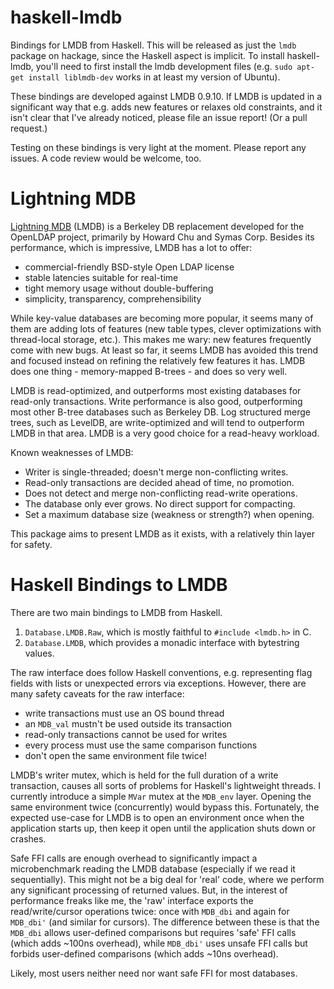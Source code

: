 haskell-lmdb
============

Bindings for LMDB from Haskell. This will be released as just the `lmdb` package on hackage, since the Haskell aspect is implicit. To install haskell-lmdb, you'll need to first install the lmdb development files (e.g. `sudo apt-get install liblmdb-dev` works in at least my version of Ubuntu). 

These bindings are developed against LMDB 0.9.10. If LMDB is updated in a significant way that e.g. adds new features or relaxes old constraints, and it isn't clear that I've already noticed, please file an issue report! (Or a pull request.)

Testing on these bindings is very light at the moment. Please report any issues. A code review would be welcome, too.

# Lightning MDB

[Lightning MDB](http://symas.com/mdb/) (LMDB) is a Berkeley DB replacement developed for the OpenLDAP project, primarily by Howard Chu and Symas Corp. Besides its performance, which is impressive, LMDB has a lot to offer: 

* commercial-friendly BSD-style Open LDAP license
* stable latencies suitable for real-time
* tight memory usage without double-buffering
* simplicity, transparency, comprehensibility

While key-value databases are becoming more popular, it seems many of them are adding lots of features (new table types, clever optimizations with thread-local storage, etc.). This makes me wary: new features frequently come with new bugs. At least so far, it seems LMDB has avoided this trend and focused instead on refining the relatively few features it has. LMDB does one thing - memory-mapped B-trees - and does so very well.

LMDB is read-optimized, and outperforms most existing databases for read-only transactions. Write performance is also good, outperforming most other B-tree databases such as Berkeley DB. Log structured merge trees, such as LevelDB, are write-optimized and will tend to outperform LMDB in that area. LMDB is a very good choice for a read-heavy workload.

Known weaknesses of LMDB:

* Writer is single-threaded; doesn't merge non-conflicting writes.
* Read-only transactions are decided ahead of time, no promotion.
* Does not detect and merge non-conflicting read-write operations.
* The database only ever grows. No direct support for compacting.
* Set a maximum database size (weakness or strength?) when opening.

This package aims to present LMDB as it exists, with a relatively thin layer for safety.

# Haskell Bindings to LMDB

There are two main bindings to LMDB from Haskell. 

1. `Database.LMDB.Raw`, which is mostly faithful to `#include <lmdb.h>` in C.
2. `Database.LMDB`, which provides a monadic interface with bytestring values.

The raw interface does follow Haskell conventions, e.g. representing flag fields with lists or unexpected errors via exceptions. However, there are many safety caveats for the raw interface:

* write transactions must use an OS bound thread
* an `MDB_val` mustn't be used outside its transaction
* read-only transactions cannot be used for writes
* every process must use the same comparison functions
* don't open the same environment file twice!

LMDB's writer mutex, which is held for the full duration of a write transaction, causes all sorts of problems for Haskell's lightweight threads. I currently introduce a simple `MVar` mutex at the `MDB_env` layer. Opening the same environment twice (concurrently) would bypass this. Fortunately, the expected use-case for LMDB is to open an environment once when the application starts up, then keep it open until the application shuts down or crashes.

Safe FFI calls are enough overhead to significantly impact a microbenchmark reading the LMDB database (especially if we read it sequentially). This might not be a big deal for 'real' code, where we perform any significant processing of returned values. But, in the interest of performance freaks like me, the 'raw' interface exports the read/write/cursor operations twice: once with `MDB_dbi` and again for `MDB_dbi'` (and similar for cursors). The difference between these is that the `MDB_dbi` allows user-defined comparisons but requires 'safe' FFI calls (which adds ~100ns overhead), while `MDB_dbi'` uses unsafe FFI calls but forbids user-defined comparisons (which adds ~10ns overhead). 

Likely, most users neither need nor want safe FFI for most databases.

